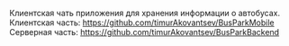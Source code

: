 Клиентская чать приложения для хранения информации о автобусах. Клиентская часть: https://github.com/timurAkovantsev/BusParkMobile
Серверная часть: https://github.com/timurAkovantsev/BusParkBackend
